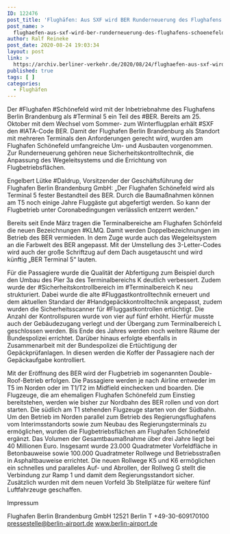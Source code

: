 ```yaml
---
ID: 122476
post_title: 'Flughäfen: Aus SXF wird BER Runderneuerung des Flughafens Schönefeld weitgehend abgeschlossen, aus Berliner Flughäfen'
post_name: >
  flughaefen-aus-sxf-wird-ber-runderneuerung-des-flughafens-schoenefeld-weitgehend-abgeschlossen-aus-berliner-flughaefen
author: Ralf Reineke
post_date: 2020-08-24 19:03:34
layout: post
link: >
  https://archiv.berliner-verkehr.de/2020/08/24/flughaefen-aus-sxf-wird-ber-runderneuerung-des-flughafens-schoenefeld-weitgehend-abgeschlossen-aus-berliner-flughaefen/
published: true
tags: [ ]
categories:
  - Flughäfen
---
```

Der #Flughafen #Schönefeld wird mit der Inbetriebnahme des Flughafens Berlin Brandenburg als #Terminal 5 ein Teil des #BER. Bereits am 25. Oktober mit dem Wechsel vom Sommer- zum Winterflugplan erhält #SXF den #IATA-Code BER. Damit der Flughafen Berlin Brandenburg als Standort mit mehreren Terminals den Anforderungen gerecht wird, wurden am Flughafen Schönefeld umfangreiche Um- und Ausbauten vorgenommen. Zur Runderneuerung gehören neue Sicherheitskontrolltechnik, die Anpassung des Wegeleitsystems und die Errichtung von Flugbetriebsflächen.

Engelbert Lütke #Daldrup, Vorsitzender der Geschäftsführung der Flughafen Berlin Brandenburg GmbH: „Der Flughafen Schönefeld wird als Terminal 5 fester Bestandteil des BER. Durch die Baumaßnahmen können am T5 noch einige Jahre Fluggäste gut abgefertigt werden. So kann der Flugbetrieb unter Coronabedingungen verlässlich entzerrt werden."

Bereits seit Ende März tragen die Terminalbereiche am Flughafen Schönfeld die neuen Bezeichnungen #KLMQ. Damit werden Doppelbezeichnungen im Betrieb des BER vermieden. In dem Zuge wurde auch das Wegeleitsystem an die Farbwelt des BER angepasst. Mit der Umstellung des 3-Letter-Codes wird auch der große Schriftzug auf dem Dach ausgetauscht und wird künftig „BER Terminal 5“ lauten.

Für die Passagiere wurde die Qualität der Abfertigung zum Beispiel durch den Umbau des Pier 3a des Terminalbereichs K deutlich verbessert. Zudem wurde der #Sicherheitskontrollbereich im #Terminalbereich K neu strukturiert. Dabei wurde die alte #Fluggastkontrolltechnik erneuert und dem aktuellen Standard der #Handgepäckkontrolltechnik angepasst, zudem wurden die Sicherheitsscanner für #Fluggastkontrollen ertüchtigt. Die Anzahl der Kontrollspuren wurde von vier auf fünf erhöht. Hierfür musste auch der Gebäudezugang verlegt und der Übergang zum Terminalbereich L geschlossen werden. Bis Ende des Jahres werden noch weitere Räume der Bundespolizei errichtet. Darüber hinaus erfolgte ebenfalls in Zusammenarbeit mit der Bundespolizei die Ertüchtigung der Gepäckprüfanlagen. In diesen werden die Koffer der Passagiere nach der Gepäckaufgabe kontrolliert.

Mit der Eröffnung des BER wird der Flugbetrieb im sogenannten Double-Roof-Betrieb erfolgen. Die Passagiere werden je nach Airline entweder im T5 im Norden oder im T1/T2 im Midfield einchecken und boarden. Die Flugzeuge, die am ehemaligen Flughafen Schönefeld zum Einstieg bereitstehen, werden wie bisher zur Nordbahn des BER rollen und von dort starten. Die südlich am T1 stehenden Flugzeuge starten von der Südbahn. Um den Betrieb im Norden parallel zum Betrieb des Regierungsflughafens vom Interimsstandorts sowie zum Neubau des Regierungsterminals zu ermöglichen, wurden die Flugbetriebsflächen am Flughafen Schönefeld ergänzt. Das Volumen der Gesamtbaumaßnahme über drei Jahre liegt bei 40 Millionen Euro. Insgesamt wurde 23.000 Quadratmeter Vorfeldfläche in Betonbauweise sowie 100.000 Quadratmeter Rollwege und Betriebsstraßen in Asphaltbauweise errichtet. Die neuen Rollwege K5 und K6 ermöglichen ein schnelles und paralleles Auf- und Abrollen, der Rollweg G stellt die Verbindung zur Ramp 1 und damit dem Regierungsstandort sicher. Zusätzlich wurden mit dem neuen Vorfeld 3b Stellplätze für weitere fünf Luftfahrzeuge geschaffen.

Impressum

Flughafen Berlin Brandenburg GmbH
12521 Berlin
T +49-30-609170100
pressestelle@berlin-airport.de
www.berlin-airport.de